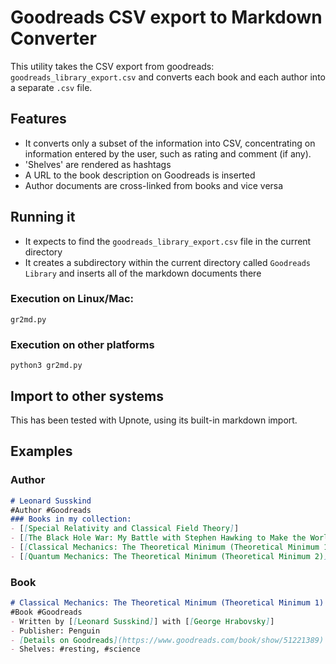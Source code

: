 # Goodreads CSV export to Markdown Converter
This utility takes the CSV export from goodreads:
`goodreads_library_export.csv` and converts each book and each author into a separate `.csv` file.

## Features
* It converts only a subset of the information into CSV, concentrating on information entered by the user, such as rating and comment (if any).
* 'Shelves' are rendered as hashtags
* A URL to the book description on Goodreads is inserted
* Author documents are cross-linked from books and vice versa

## Running it
* It expects to find the `goodreads_library_export.csv` file in the current directory
* It creates a subdirectory within the current directory called `Goodreads Library` and inserts all of the markdown documents there

### Execution on Linux/Mac:
```
gr2md.py
```

### Execution on other platforms
```
python3 gr2md.py
```

## Import to other systems
This has been tested with Upnote, using its built-in markdown import.


## Examples
### Author
``` md
# Leonard Susskind
#Author #Goodreads
### Books in my collection:
- [[Special Relativity and Classical Field Theory]]
- [[The Black Hole War: My Battle with Stephen Hawking to Make the World Safe for Quantum Mechanics]]
- [[Classical Mechanics: The Theoretical Minimum (Theoretical Minimum 1)]]
- [[Quantum Mechanics: The Theoretical Minimum (Theoretical Minimum 2)]]
```

### Book
``` md
# Classical Mechanics: The Theoretical Minimum (Theoretical Minimum 1)
#Book #Goodreads
- Written by [[Leonard Susskind]] with [[George Hrabovsky]]
- Publisher: Penguin
- [Details on Goodreads](https://www.goodreads.com/book/show/51221389)
- Shelves: #resting, #science
```
